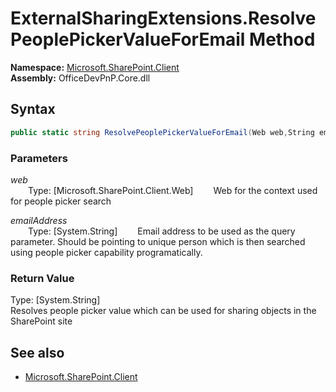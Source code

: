 # ExternalSharingExtensions.ResolvePeoplePickerValueForEmail Method  
  

**Namespace:** [Microsoft.SharePoint.Client](Microsoft.SharePoint.Client.md)  
**Assembly:** OfficeDevPnP.Core.dll  
## Syntax
```C#
public static string ResolvePeoplePickerValueForEmail(Web web,String emailAddress)
```
### Parameters
*web*  
&emsp;&emsp;Type: [Microsoft.SharePoint.Client.Web] 
&emsp;&emsp;Web for the context used for people picker search  
  
*emailAddress*  
&emsp;&emsp;Type: [System.String] 
&emsp;&emsp;Email address to be used as the query parameter. Should be pointing to unique person which is then searched using people picker capability programatically.  
  
### Return Value
Type: [System.String]  
Resolves people picker value which can be used for sharing objects in the SharePoint site

## See also
- [Microsoft.SharePoint.Client](Microsoft.SharePoint.Client.md)
